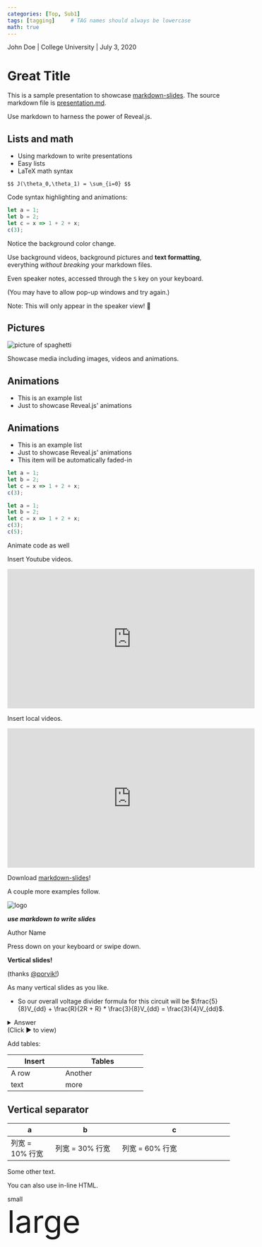 ```yaml
---
categories: [Top, Sub1]
tags: [tagging]     # TAG names should always be lowercase
math: true
---
```


[comment]: # (center: false)
[comment]: # (margin: 0.01)
[comment]: # (width: 1600)
[comment]: # (height: 900)

[comment]: # (!!! data-visibility="hidden")

[comment]: # (This presentation was made with markdown-slides)
[comment]: # (This is a CommonMark compliant comment. It will not be included in the presentation.)
[comment]: # (Compile this presentation with the command below)
[comment]: # (mdslides presentation.md --include media)

[comment]: # (Set the theme:)
[comment]: # (THEME = white)
[comment]: # (CODE_THEME = base16/zenburn)
[comment]: # (The list of themes is at https://revealjs.com/themes/)
[comment]: # (The list of code themes is at https://highlightjs.org/)

[comment]: # "You can also use quotes instead of parenthesis"
[comment]: # 'Single quotes work too'
[comment]: # "THEME = white"

[comment]: # (Pass optional settings to reveal.js:)
[comment]: # (controls: true)
[comment]: # (keyboard: true)
[comment]: # (markdown: { smartypants: true })
[comment]: # (hash: false)
[comment]: # (respondToHashChanges: false)
[comment]: # (Other settings are documented at https://revealjs.com/config/)

John Doe | College University | July 3, 2020

# Great Title

[comment]: # (A comment starting with three or more !!! marks a slide break.)
[comment]: # (!!!)

This is a sample presentation to showcase [markdown-slides](https://gitlab.com/da_doomer/markdown-slides). The source markdown file is [presentation.md](https://gitlab.com/da_doomer/markdown-slides/-/blob/master/example/presentation.md).

[comment]: # (!!!)

Use markdown to harness the power of Reveal.js.

[comment]: # (!!!)

## Lists and math

- Using markdown to write presentations
- Easy lists
- LaTeX math syntax

`$$ J(\theta_0,\theta_1) = \sum_{i=0} $$`

[comment]: # (!!!)

Code syntax highlighting and animations:

```js
let a = 1;
let b = 2;
let c = x => 1 + 2 + x;
c(3);
```

Notice the background color change.

[comment]: # (section attributes for the just-ending slide can be specified:)
[comment]: # (!!! data-background-color="aquamarine")

Use background videos, background pictures and **text formatting**,
everything *without breaking* your markdown files.

[comment]: # (Other background options: https://revealjs.com/backgrounds/)
[comment]: # (!!! data-background-video="https://knowledge-studio.github.io/resources/presentation/media/video.mp4", data-background-video-loop data-background-video-muted data-background-opacity="0.2")

Even speaker notes, accessed through the `S` key on your keyboard.

(You may have to allow pop-up windows and try again.)

Note:
This will only appear in the speaker view! 🤯

[comment]: # (!!!)

## Pictures

![picture of spaghetti](https://knowledge-studio.github.io/resources/presentation/media/image0.gif) <!-- .element: style="height:50vh; max-width:80vw; image-rendering: crisp-edges;" -->

Showcase media including images, videos and animations.

[comment]: # (!!!)

## Animations

- This is an example list
- Just to showcase Reveal.js' animations

[comment]: # (!!! data-auto-animate)

## Animations

- This is an example list
- Just to showcase Reveal.js' animations
- This item will be automatically faded-in

[comment]: # (!!! data-auto-animate)

```js
let a = 1;
let b = 2;
let c = x => 1 + 2 + x;
c(3);
```
<!-- .element: data-id="code" -->

[comment]: # (!!! data-auto-animate)

```js
let a = 1;
let b = 2;
let c = x => 1 + 2 + x;
c(3);
c(5);
```
<!-- .element: data-id="code" -->

Animate code as well <!-- .element: class="fragment" data-fragment-index="1" -->

[comment]: # (!!! data-auto-animate)

Insert Youtube videos.

<iframe width="560" height="315" src="https://www.youtube.com/embed/KPfzRSBzNX4" frameborder="0" allow="accelerometer; autoplay; clipboard-write; encrypted-media; gyroscope; picture-in-picture" allowfullscreen></iframe>

[comment]: # (!!!)

Insert local videos.

<iframe width="560" height="315" src="https://knowledge-studio.github.io/resources/presentation/media/video.mp4" frameborder="0" allow="accelerometer; autoplay; clipboard-write; encrypted-media; gyroscope; picture-in-picture" allowfullscreen></iframe>

[comment]: # (!!!)

Download [markdown-slides](https://gitlab.com/da_doomer/markdown-slides)!

[comment]: # (!!!)

A couple more examples follow.

[comment]: # (!!!)

![logo](https://knowledge-studio.github.io/recources/presentation/media/wide.png)

***use markdown to write slides***

Author Name

[comment]: # (!!!)

[comment]: # (!!! data-background-image="https://knowledge-studio.github.io/resources/presentation/media/inkscape.png" data-background-size="contain")

Press down on your keyboard or swipe down.

[comment]: # (^^^)

**Vertical slides!**

(thanks [@porvik!](https://gitlab.com/da_doomer/markdown-slides/-/issues/8))

[comment]: # (^^^)

As many vertical slides as you like.

* So our overall voltage divider formula for this circuit will be $\frac{5}{8}V_{dd} + \frac{R}{2R + R} * \frac{3}{8}V_{dd} = \frac{3}{4}V_{dd}$.

<details>
    <summary>Answer</summary>
    So our overall voltage divider formula for this circuit will be $\frac{5}{8}V_{dd} + \frac{R}{2R + R} * \frac{3}{8}V_{dd} = \frac{3}{4}V_{dd}$.
</details>
(Click ▶ to view)

[comment]: # (!!!)

Add tables:

| Insert | Tables |
| ------ | ------ |
| A row  | Another|
| text   | more   |

[comment]: # (!!!)

## Vertical separator
<style>
table {
    width: 100%;
}
table th:first-of-type {
    width: 20%;
}
table th:nth-of-type(2) {
    width: 30%;
}
table th:nth-of-type(3) {
    width: 50%;
}
</style>

| a | b | c |
|---|---|---|
| 列宽 = 10% 行宽| 列宽 = 30% 行宽 |列宽 = 60% 行宽 |

Some other text.

[comment]: # (!!!)

You can also use in-line HTML.

<div style="font-size: 1em;">
small
</div>

<div style="font-size: 5em;">
large
</div>
